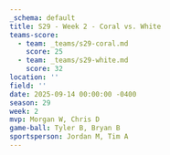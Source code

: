 ```yaml
---
_schema: default
title: S29 - Week 2 - Coral vs. White
teams-score:
  - team: _teams/s29-coral.md
    score: 25
  - team: _teams/s29-white.md
    score: 32
location: ''
field: ''
date: 2025-09-14 00:00:00 -0400
season: 29
week: 2
mvp: Morgan W, Chris D
game-ball: Tyler B, Bryan B
sportsperson: Jordan M, Tim A
---
```

